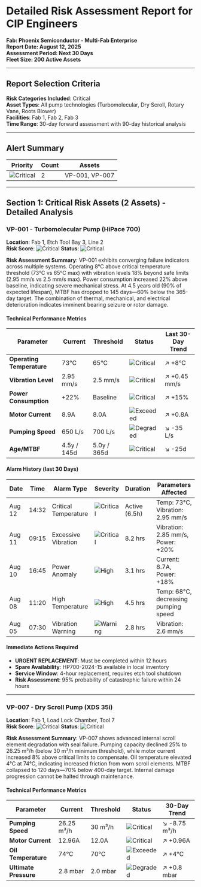 # Detailed Risk Assessment Report for CIP Engineers
**Fab: Phoenix Semiconductor - Multi-Fab Enterprise**  
**Report Date: August 12, 2025**  
**Assessment Period: Next 30 Days**  
**Fleet Size: 200 Active Assets**  

---

## Report Selection Criteria
**Risk Categories Included**: Critical<br>
**Asset Types**: All pump technologies (Turbomolecular, Dry Scroll, Rotary Vane, Roots Blower)  
**Facilities**: Fab 1, Fab 2, Fab 3  
**Time Range**: 30-day forward assessment with 90-day historical analysis

---

## Alert Summary

| Priority | Count | Assets |
|----------|-------|--------|
| ![Critical](https://img.shields.io/badge/URGENT-red) | 2 | VP-001, VP-007 |

---

## Section 1: Critical Risk Assets (2 Assets) - Detailed Analysis

### VP-001 - Turbomolecular Pump (HiPace 700)
**Location**: Fab 1, Etch Tool Bay 3, Line 2  
**Risk Score**: ![Critical](https://img.shields.io/badge/89%25-red) **Status**: ![Critical](https://img.shields.io/badge/Critical-red)<br>

**Risk Assessment Summary**: VP-001 exhibits converging failure indicators across multiple systems. Operating 8°C above critical temperature threshold (73°C vs 65°C max) with vibration levels 18% beyond safe limits (2.95 mm/s vs 2.5 mm/s max). Power consumption increased 22% above baseline, indicating severe mechanical stress. At 4.5 years old (90% of expected lifespan), MTBF has dropped to 145 days—60% below the 365-day target. The combination of thermal, mechanical, and electrical deterioration indicates imminent bearing seizure or rotor damage.

#### Technical Performance Metrics
| Parameter | Current | Threshold | Status | Last 30-Day Trend |
|-----------|---------|-----------|--------|--------------|
| **Operating Temperature** | 73°C | 65°C | ![Critical](https://img.shields.io/badge/+12%25-yellow) | ↗️ +8°C |
| **Vibration Level** | 2.95 mm/s | 2.5 mm/s | ![Critical](https://img.shields.io/badge/+18%25-yellow) | ↗️ +0.45 mm/s |
| **Power Consumption** | +22% | Baseline | ![Critical](https://img.shields.io/badge/+22%25-orange) | ↗️ +15% |
| **Motor Current** | 8.9A | 8.0A | ![Exceeded](https://img.shields.io/badge/+11%25-yellow) | ↗️ +0.8A |
| **Pumping Speed** | 650 L/s | 700 L/s | ![Degraded](https://img.shields.io/badge/—7%25-yellow) | ↘️ -35 L/s |
| **Age/MTBF** | 4.5y / 145d | 5.0y / 365d | ![Critical](https://img.shields.io/badge/—60%25-red) | ↘️ -25d |

#### Alarm History (last 30 Days)
| Date | Time | Alarm Type | Severity | Duration | Parameters Affected |
|------|------|------------|----------|----------|-------------------|
| Aug 12 | 14:32 | Critical Temperature | ![Critical](https://img.shields.io/badge/Critical-red) | Active (6.5h) | Temp: 73°C, Vibration: 2.95 mm/s |
| Aug 11 | 09:15 | Excessive Vibration | ![Critical](https://img.shields.io/badge/Critical-red) | 8.2 hrs | Vibration: 2.85 mm/s, Power: +20% |
| Aug 10 | 16:45 | Power Anomaly | ![High](https://img.shields.io/badge/High-orange) | 3.1 hrs | Current: 8.7A, Power: +18% |
| Aug 08 | 11:20 | High Temperature | ![High](https://img.shields.io/badge/High-orange) | 4.5 hrs | Temp: 68°C, decreasing pumping speed |
| Aug 05 | 07:30 | Vibration Warning | ![Warning](https://img.shields.io/badge/Warning-yellow) | 2.8 hrs | Vibration: 2.6 mm/s |

#### Immediate Actions Required
- **URGENT REPLACEMENT**: Must be completed within 12 hours
- **Spare Availability**: HP700-2024-15 available in local inventory
- **Service Window**: 4-hour replacement, requires etch tool shutdown
- **Risk Assessment**: 95% probability of catastrophic failure within 24 hours

---

### VP-007 - Dry Scroll Pump (XDS 35i)
**Location**: Fab 1, Load Lock Chamber, Tool 7  
**Risk Score**: ![Critical](https://img.shields.io/badge/87%25-red) **Status**: ![Critical](https://img.shields.io/badge/Critical-red)<br>

**Risk Assessment Summary**: VP-007 shows advanced internal scroll element degradation with seal failure. Pumping capacity declined 25% to 26.25 m³/h (below 30 m³/h minimum threshold), while motor current increased 8% above critical limits to compensate. Oil temperature elevated 4°C at 74°C, indicating increased friction from worn scroll elements. MTBF collapsed to 120 days—70% below 400-day target. Internal damage progression cannot be halted through maintenance.

#### Technical Performance Metrics
| Parameter | Current | Threshold | Status | 30-Day Trend |
|-----------|---------|-----------|--------|--------------|
| **Pumping Speed** | 26.25 m³/h | 30 m³/h | ![Critical](https://img.shields.io/badge/—25%25-orange) | ↘️ -8.75 m³/h |
| **Motor Current** | 12.96A | 12.0A | ![Critical](https://img.shields.io/badge/+8%25-yellow) | ↗️ +0.96A |
| **Oil Temperature** | 74°C | 70°C | ![Exceeded](https://img.shields.io/badge/+6%25-yellow) | ↗️ +4°C |
| **Ultimate Pressure** | 2.8 mbar | 2.0 mbar | ![Degraded](https://img.shields.io/badge/+40%25-red) | ↗️ +0.8 mbar |
